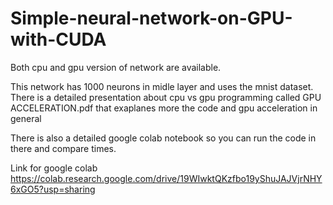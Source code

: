 # Simple-neural-network-on-GPU-with-CUDA

Both cpu and gpu version of network are available.

This network has 1000 neurons in midle layer and uses the mnist dataset.
There is a detailed presentation about cpu vs gpu programming called GPU ACCELERATION.pdf that exaplanes more the code and gpu acceleration in general  

There is also a detailed google colab notebook so you can run the code in there and compare times.

Link for google colab https://colab.research.google.com/drive/19WIwktQKzfbo19yShuJAJVjrNHY6xGO5?usp=sharing
